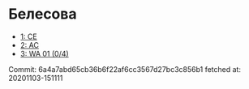 # Белесова
- [1: CE](1.md)
- [2: AC](2.md)
- [3: WA 01 (0/4)](3.md)

Commit: 6a4a7abd65cb36b6f22af6cc3567d27bc3c856b1
 fetched at: 20201103-151111
